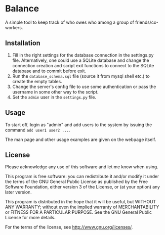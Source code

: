 # Balance

A simple tool to keep track of who owes who among a group of friends/co-workers.

## Installation

1. Fill in the right settings for the database
   connection in the settings.py file. Alternatively,
   one could use a SQLite database and change the
   connection creation and script exit functions to
   connect to the SQLite database and to commit before exit.
2. Run the `database_schema.sql` file (source it from mysql shell etc.) to
   create the empty tables.
3. Change the server's config file to use some authentication
   or pass the username in some other way  to the script.
4. Set the `admin` user in the `settings.py` file.


## Usage

To start off, login as "admin" and add users to the system
by issuing the command `add user1 user2 ...`.

The man page and other usage examples are given on the webpage itself.

## License

Please acknowledge any use of this software and let me know when using.

  This program is free software: you can redistribute it and/or modify
  it under the terms of the GNU General Public License as published by
  the Free Software Foundation, either version 3 of the License, or
  (at your option) any later version.

  This program is distributed in the hope that it will be useful,
  but WITHOUT ANY WARRANTY; without even the implied warranty of
  MERCHANTABILITY or FITNESS FOR A PARTICULAR PURPOSE.  See the
  GNU General Public License for more details.

  For the terms of the license, see <http://www.gnu.org/licenses/>.
